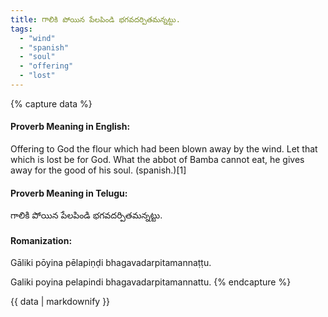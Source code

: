 ```yaml
---
title: గాలికి పోయిన పేలపిండి భగవదర్పితమన్నట్టు.
tags:
  - "wind"
  - "spanish"
  - "soul"
  - "offering"
  - "lost"
---
```


{% capture data %}
#### Proverb Meaning in English:
Offering to God the flour which had been blown away by the wind.
Let that which is lost be for God.
What the abbot of Bamba cannot eat, he gives away for the good of his soul. (spanish.)[1]

#### Proverb Meaning in Telugu:
గాలికి పోయిన పేలపిండి భగవదర్పితమన్నట్టు.

#### Romanization:
Gāliki pōyina pēlapiṇḍi bhagavadarpitamannaṭṭu.

Galiki poyina pelapindi bhagavadarpitamannattu.
{% endcapture %}

{{ data | markdownify }}

